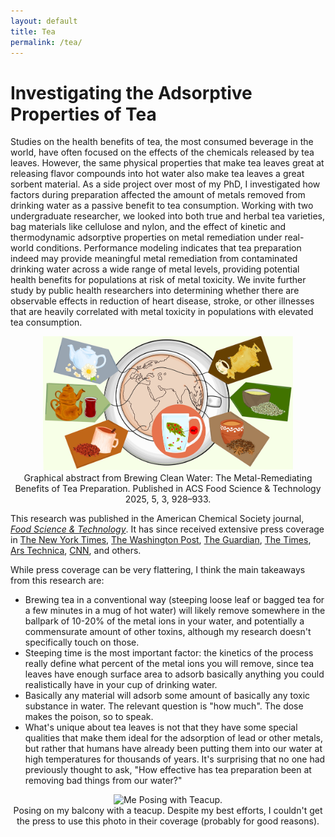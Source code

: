 ```yaml
---
layout: default
title: Tea
permalink: /tea/
---
```


# Investigating the Adsorptive Properties of Tea

Studies on the health benefits of tea, the most consumed beverage in the world, have often focused on the effects of the chemicals released by tea leaves. However, the same physical properties that make tea leaves great at releasing flavor compounds into hot water also make tea leaves a great sorbent material. As a side project over most of my PhD, I investigated how factors during preparation affected the amount of metals removed from drinking water as a passive benefit to tea consumption. Working with two undergraduate researcher, we looked into both true and herbal tea varieties, bag materials like cellulose and nylon, and the effect of kinetic and thermodynamic adsorptive properties on metal remediation under real-world conditions. Performance modeling indicates that tea preparation indeed may provide meaningful metal remediation from contaminated drinking water across a wide range of metal levels, providing potential health benefits for populations at risk of metal toxicity. We invite further study by public health researchers into determining whether there are observable effects in reduction of heart disease, stroke, or other illnesses that are heavily correlated with metal toxicity in populations with elevated tea consumption.

<div style="text-align: center;">
  <img src="/assets/images/teaabstract.jpg" alt="Graphical abstract from Brewing Clean Water: The Metal-Remediating Benefits of Tea Preparation. Published in ACS Food Science & Technology 2025, 5, 3, 928–933." style="max-width: 90%; width: 400px;">
  <figcaption>Graphical abstract from Brewing Clean Water: The Metal-Remediating Benefits of Tea Preparation. Published in ACS Food Science & Technology 2025, 5, 3, 928–933.</figcaption>
</div>

This research was published in the American Chemical Society journal, [_Food Science & Technology_](https://pubs.acs.org/doi/10.1021/acsfoodscitech.4c01030). It has since received extensive press coverage in [The New York Times](https://www.nytimes.com/2025/02/28/science/tea-leaves-lead.html), [The Washington Post](https://www.washingtonpost.com/climate-environment/2025/02/25/brewing-tea-removes-lead-metals/), [The Guardian](https://www.theguardian.com/science/2025/feb/25/brewing-tea-removes-heavy-metals-water-study), [The Times](https://www.thetimes.com/uk/science/article/tea-removes-toxic-heavy-metals-from-water-study-suggests-wnddmkwxl), [Ars Technica](https://arstechnica.com/science/2025/02/brewing-tea-removes-lead-from-water/), [CNN](https://www.cnn.com/2025/02/26/health/brewing-tea-removes-lead-from-water-wellness), and others.

While press coverage can be very flattering, I think the main takeaways from this research are:
- Brewing tea in a conventional way (steeping loose leaf or bagged tea for a few minutes in a mug of hot water) will likely remove somewhere in the ballpark of 10-20% of the metal ions in your water, and potentially a commensurate amount of other toxins, although my research doesn't specifically touch on those.
- Steeping time is the most important factor: the kinetics of the process really define what percent of the metal ions you will remove, since tea leaves have enough surface area to adsorb basically anything you could realistically have in your cup of drinking water.
- Basically any material will adsorb some amount of basically any toxic substance in water.  The relevant question is "how much".  The dose makes the poison, so to speak.
- What's unique about tea leaves is not that they have some special qualities that make them ideal for the adsorption of lead or other metals, but rather that humans have already been putting them into our water at high temperatures for thousands of years.  It's surprising that no one had previously thought to ask, "How effective has tea preparation been at removing bad things from our water?"

<div style="text-align: center;">
  <img src="/assets/images/teaglamour.png" alt="Me Posing with Teacup." style="max-width: 90%; width: 400px;">
  <figcaption>Posing on my balcony with a teacup. Despite my best efforts, I couldn't get the press to use this photo in their coverage (probably for good reasons).</figcaption>
</div>
